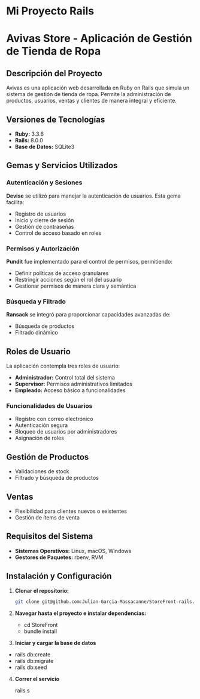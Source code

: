 # Mi Proyecto Rails

# Avivas Store - Aplicación de Gestión de Tienda de Ropa

## Descripción del Proyecto
Avivas es una aplicación web desarrollada en Ruby on Rails que simula un sistema de gestión de tienda de ropa. Permite la administración de productos, usuarios, ventas y clientes de manera integral y eficiente.

## Versiones de Tecnologías
- **Ruby:** 3.3.6
- **Rails:** 8.0.0
- **Base de Datos:** SQLite3

## Gemas y Servicios Utilizados

### Autenticación y Sesiones
**Devise** se utilizó para manejar la autenticación de usuarios. Esta gema facilita:
- Registro de usuarios
- Inicio y cierre de sesión
- Gestión de contraseñas
- Control de acceso basado en roles

### Permisos y Autorización
**Pundit** fue implementado para el control de permisos, permitiendo:
- Definir políticas de acceso granulares
- Restringir acciones según el rol del usuario
- Gestionar permisos de manera clara y semántica

### Búsqueda y Filtrado
**Ransack** se integró para proporcionar capacidades avanzadas de:
- Búsqueda de productos
- Filtrado dinámico

## Roles de Usuario
La aplicación contempla tres roles de usuario:
- **Administrador:** Control total del sistema
- **Supervisor:** Permisos administrativos limitados
- **Empleado:** Acceso básico a funcionalidades

### Funcionalidades de Usuarios
- Registro con correo electrónico
- Autenticación segura
- Bloqueo de usuarios por administradores
- Asignación de roles

## Gestión de Productos
- Validaciones de stock
- Filtrado y búsqueda de productos

## Ventas
- Flexibilidad para clientes nuevos o existentes
- Gestión de ítems de venta

## Requisitos del Sistema
- **Sistemas Operativos:** Linux, macOS, Windows
- **Gestores de Paquetes:** rbenv, RVM

## Instalación y Configuración

1. **Clonar el repositorio:**
   ```bash
   git clone git@github.com:Julian-Garcia-Massacanne/StoreFront-rails.git

2. **Navegar hasta el proyecto e instalar dependencias:**
    - cd StoreFront
    - bundle install

3. **Iniciar y cargar la base de datos**
   
- rails db:create
- rails db:migrate
-  rails db:seed

4. **Correr el servicio**

   rails s



